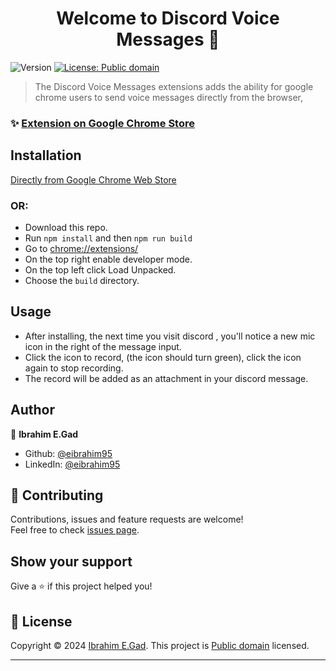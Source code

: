 

<h1 align="center">Welcome to Discord Voice Messages 👋</h1>
<p>
  <img alt="Version" src="https://img.shields.io/badge/version-0.3.0-blue.svg?cacheSeconds=2592000" />
  <a href="https://creativecommons.org/share-your-work/public-domain/" target="_blank">
    <img alt="License: Public domain" src="https://img.shields.io/badge/License-Public domain-yellow.svg" />
  </a>
</p>

> The Discord Voice Messages extensions adds the ability for google chrome users to send voice messages directly from the browser,

### ✨ [Extension on Google Chrome Store](https://chrome.google.com/webstore/detail/discord-voice-messages/emfegmjcadbmdcmdecepfkmhnenpnfip)


## Installation

[Directly from Google Chrome Web Store](https://chrome.google.com/webstore/detail/discord-voice-messages/emfegmjcadbmdcmdecepfkmhnenpnfip)
### OR:
- Download this repo.
- Run `npm install` and then `npm run build`
- Go to [chrome://extensions/](chrome://extensions/)
- On the top right enable developer mode.
- On the top left click Load Unpacked.
- Choose the `build` directory.

## Usage
- After installing, the next time you visit discord , you'll notice a new mic icon in the right of the message input.
- Click the icon to record, (the icon should turn green), click the icon again to stop recording.
- The record will be added as an attachment in your discord message.

## Author

👤 **Ibrahim E.Gad**

* Github: [@eibrahim95](https://github.com/eibrahim95)
* LinkedIn: [@eibrahim95](https://linkedin.com/in/eibrahim95)

## 🤝 Contributing

Contributions, issues and feature requests are welcome!<br />Feel free to check [issues page](https://github.com/eibrahim95/discord-voice-messages/issues).

## Show your support

Give a ⭐️ if this project helped you!

## 📝 License

Copyright © 2024 [Ibrahim E.Gad](https://github.com/eibrahim95). This project is [Public domain](https://creativecommons.org/share-your-work/public-domain/) licensed.

***
